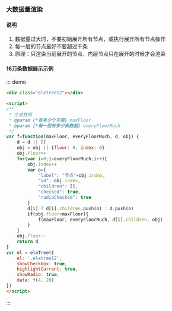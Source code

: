 ### 大数据量渲染

#### 说明

1. 数据量过大时，不要初始展开所有节点，或执行展开所有节点操作
2. 每一层的节点最好不要超过千条
3. 原理：只渲染当前展开的节点，内层节点只在展开的时候才会渲染


#### 16万条数据展示示例

::: demo
```html
<div class="eletree12"></div>

<script>
/**
 * 生成数据
 * @param {*有多少个子层} maxFloor 
 * @param {*每一层有多少条数据} everyFloorMuch 
 */
var f=function(maxFloor, everyFloorMuch, d, obj) {
    d = d || []
    obj = obj || {floor: 0, index: 0}
    obj.floor++
    for(var i=0;i<everyFloorMuch;i++){
        obj.index++
        var o={
            "label": "节点"+obj.index,
            "id": obj.index,
            "children": [],
            "checked": true,
            "radioChecked": true
        }
        d[i] ? d[i].children.push(o) : d.push(o)
        if(obj.floor<maxFloor){
            f(maxFloor, everyFloorMuch, d[i].children, obj)
        }
    }
    obj.floor--
    return d
}
var el = eleTree({
    el: '.eletree12',
    showCheckbox: true,
    highlightCurrent: true,
    showRadio: true,
    data: f(4, 20)
})
</script>
```
:::
